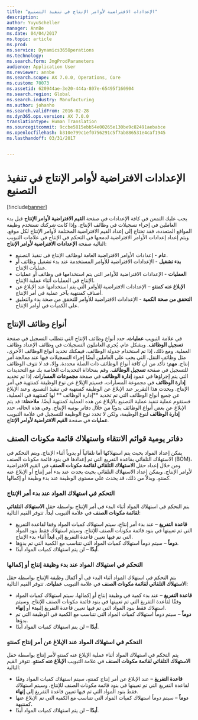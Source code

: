 ```yaml
---
title: "الإعدادات الافتراضية لأوامر الإنتاج في تنفيذ التصنيع‬"
description: 
author: YuyuScheller
manager: AnnBe
ms.date: 04/04/2017
ms.topic: article
ms.prod: 
ms.service: Dynamics365Operations
ms.technology: 
ms.search.form: JmgProdParameters
audience: Application User
ms.reviewer: annbe
ms.search.scope: AX 7.0.0, Operations, Core
ms.custom: 70073
ms.assetid: 620944ae-3e20-444a-807e-65495f160904
ms.search.region: Global
ms.search.industry: Manufacturing
ms.author: johanho
ms.search.validFrom: 2016-02-28
ms.dyn365.ops.version: AX 7.0.0
translationtype: Human Translation
ms.sourcegitcommit: 9ccbe5815ebb54e00265e130be9c82491aebabce
ms.openlocfilehash: b310e799c1ef0756291c5f7ab886531e4caf1945
ms.lasthandoff: 03/31/2017


---
```


# <a name="production-order-defaults-in-manufacturing-execution"></a>الإعدادات الافتراضية لأوامر الإنتاج في تنفيذ التصنيع‬

[!include[banner](../includes/banner.md)]




‏‫يجب عليك التمعن في كافة الإعدادات في صفحة **‬‏‫القيم الافتراضية لأوامر الإنتاج** قبل بدء العاملين في إجراء تسجيلات في وظائف الإنتاج. وإذا كانت شركتك تستخدم وظيفة المواقع المتعددة، فقد تحتاج إلى إعداد القيم الافتراضية المختلفة لأوامر الإنتاج لكل موقع.‬ ويتم إعداد إعدادات الأوامر الافتراضية لدمجها في التحكم في الإنتاج في علامات التبويب التالية صفحة **الإعدادات الافتراضية لأوامر الإنتاج**:

-   **عام** - إعدادات الأوامر الافتراضية العامة لوظائف الإنتاج في تنفيذ التصنيع.
-   **بدء تشغيل** - الإعدادات الافتراضية للأوامر المستخدمة عند بدء تشغيل وظائف أو عمليات الإنتاج.
-   **العمليات** - الإعدادات الافتراضية للأوامر التي يتم استخدامها في وظائف أو عمليات الإنتاج في العمليات أثناء عملية الإنتاج.
-   **الإبلاغ عنه كمنتهٍ** – الإعدادات الافتراضية للأوامر التي يتم استخدامها عند الإبلاغ عن أصناف كمنتهية بآخر عملية في أمر الإنتاج.
-   **التحقق من صحة الكمية** - الإعدادات الافتراضية للأوامر للتحقق من صحة بدء والتعليق على الكميات في أوامر الإنتاج.

## <a name="types-of-production-jobs"></a>أنواع وظائف الإنتاج
في علامة التبويب **عمليات**، حدد أنواع وظائف الإنتاج التي تتطلب التسجيل في صفحة **تسجيل الوظائف**. وبشكل عام، يُجري العاملون التسجيلات في وظائف الإعداد وظائف العملية. ومع ذلك، إذا تم استخدام جدولة الوظائف، فيمكنك تحديد أنواع الوظائف الأخرى، مثل وظائف النقل، التي يجب على العاملين أيضًا إجراء التسجيلات فيها عند معالجة أمر إنتاج. **مهم:** تأكد من أن كافة أنواع الوظائف ذات الصلة محددة. وإلا، قد لا تتوف الوظائف للتسجيل في صفحة **تسجيل الوظائف**. وقم بمحاذاة التحديدات الخاصة بك مع التحديدات التي يتم إجراؤها في عمود **إدارة الوظائف** في صفحة **مجموعات المسارات**. إذا تم تحديد **إدارة الوظائف** في مجموعة المسارات، فسيتم الإبلاغ عن نوع الوظيفة كمنتهية في أمر الإنتاج. ويحدث هذا التقرير عند الإبلاغ عن الوظيفة كمنتهية في تنفيذ التصنيع. وعند الإبلاغ عن جميع أنواع الوظائف التي تم تحديد **إدارة الوظائف ** لها كمنتهية في العملية، فستقوم عملية تنفيذ عملية التصنيع بالإبلاغ عن هذه العملية كمنتهية أيضًا. **ملاحظة:** قد يتم الإبلاغ عن بعض أنواع الوظائف يدويًا من خلال دفاتر يومية الإنتاج. وفي هذه الحالة، حدد **إدارة الوظائف** لنوع الوظيفة، ولكن لا تحدد نوع الوظيفة للتسجيل في علامة التبويب **عمليات** في صفحة **القيم الافتراضية لأوامر الإنتاج**.

## <a name="bom-consumption-and-picking-list-journals"></a>دفاتر يومية قوائم الانتقاء واستهلاك قائمة مكونات الصنف
يمكن إعداد المواد بحيث يتم استهلاكها أما تلقائياً أو يدوياً أثناء الإنتاج. ويتم التحكم في الاستهلاك التلقائي بقاعدة التفريغ التي تم إعدادها في بنود قائمة مكونات الصنف (BOM)، ومن خلال إعداد حقل **الاستهلاك التلقائي لقائمة مكونات الصنف** في القيم الافتراضية لأوامر الإنتاج. ويمكن إعداد الاستهلاك التلقائي بحيث يحدث عند بدء أمر إنتاج أو الإبلاغ عنه كمنتهٍ. وبدلاً من ذلك، قد يحدث على مستوى الوظيفة عند بدء وظيفة أو إكمالها.

### <a name="controlling-material-consumption-when-a-production-order-is-started"></a>التحكم في استهلاك المواد عند بدء أمر الإنتاج

يتم التحكم في استهلاك المواد أثناء البدء في أمر الإنتاج بواسطة حقل **الاستهلاك التلقائي لقائمة مكونات الصنف** في علامة التبويب **ابدأ**. تتوفر القيم التالية:

-   **قاعدة التفريغ** – عند بدء أمر إنتاج، سيتم استهلاك كميات المواد وفقا لقاعدة التفريغ التي تم تعيينها في بنود قائمة مكونات الصنف للإنتاج. وسيتم استهلاك فقط بنود المواد التي تم فيها تعيين قاعدة التفريغ إلى **ابدأ** أثناء بدء الإنتاج.
-   **دوماً** – سيتم دوماً استهلاك كميات المواد التي تتناسب مع الكمية التي تم بدؤها.
-   **أبدًا** – لن يتم استهلاك كميات المواد أبدًا.

### <a name="controlling-material-consumption-when-a-production-job-is-started-or-completed"></a>التحكم في استهلاك المواد عند بدء وظيفة إنتاج أو إكمالها

يتم التحكم في استهلاك المواد أثناء البدء في أو أكمال وظيفة الإنتاج بواسطة حقل **الاستهلاك التلقائي لقائمة مكونات الصنف** في علامة التبويب **عمليات**. تتوفر القيم التالية:

-   **قاعدة التفريغ** – عند بدء كمية في وظيفة إنتاج أو إكمالها، سيتم استهلاك كميات المواد وفقًا لقاعدة التفريغ التي تم تعيينها في بنود قائمة مكونات الصنف للإنتاج. وسيتم استهلاك فقط بنود المواد التي تم فيها تعيين قاعدة التفريغ إلى**بدء** أو **إنهاء**.
-   **دوماً** – سيتم دوماً استهلاك كميات المواد التي تتناسب مع الكمية في الوظيفة التي تم بدؤها.
-   **أبدًا** – لن يتم استهلاك كميات المواد أبدًا.

### <a name="controlling-material-consumption-when-a-production-order-is-reported-as-finished"></a>التحكم في استهلاك المواد عند الإبلاغ عن أمر إنتاج كمنتهٍ

يتم التحكم في استهلاك المواد أثناء عملية الإبلاغ عنه كمنتهٍ لأمر إنتاج بواسطة حقل **الاستهلاك التلقائي لقائمة مكونات الصنف** في علامة التبويب **الإبلاغ عنه كمنتهٍ**. تتوفر القيم التالية:

-   **قاعدة التفريغ** – عند الإبلاغ عن أمر إنتاج كمنتهٍ، سيتم استهلاك كميات المواد وفقًا لقاعدة التفريغ التي تم تعيينها في بنود قائمة مكونات الصنف للإنتاج. وسيتم استهلاك فقط بنود المواد التي تم فيها تعيين قاعدة التفريغ إلى **إنهاء**.
-   **دوماً** – سيتم دوماً استهلاك كميات المواد التي تتناسب مع الكمية التي تم الإبلاغ عنها كمنتيهة.
-   **أبدًا** – لن يتم استهلاك كميات المواد أبدًا.





